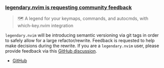 <h3 id="help-your-plugin.nvim">
  <a href="#help-your-plugin.nvim">
    <span class="icon-text">
      <span class="icon">
        <i class="fa-solid fa-handshake-angle"></i>
      </span>
      <span>legendary.nvim is requesting community feedback</span>
    </span>
  </a>
</h3>

> 🗺️ A legend for your keymaps, commands, and autocmds, with which-key.nvim integration

`legendary.nvim` will be introducing semantic versioning via git tags in order to safely allow for a large refactor/rewrite.
Feedback is requested to help make decisions during the rewrite.
If you are a `legendary.nvim` user, please provide feedback via this [GitHub discussion](https://github.com/mrjones2014/legendary.nvim/discussions/188).

- [GitHub](https://github.com/mrjones2014/legendary.nvim/discussions/188)

